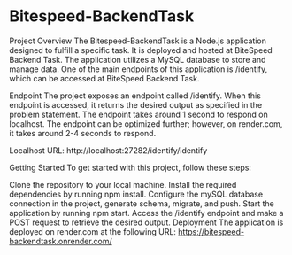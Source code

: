 # Bitespeed-BackendTask

Project Overview
The Bitespeed-BackendTask is a Node.js application designed to fulfill a specific task. It is deployed and hosted at BiteSpeed Backend Task. The application utilizes a MySQL database to store and manage data. One of the main endpoints of this application is /identify, which can be accessed at BiteSpeed Backend Task.


Endpoint
The project exposes an endpoint called /identify. When this endpoint is accessed, it returns the desired output as specified in the problem statement. The endpoint takes around 1 second to respond on localhost. The endpoint can be optimized further; however, on render.com, it takes around 2-4 seconds to respond.

Localhost URL: http://localhost:27282/identify/identify


Getting Started
To get started with this project, follow these steps:

Clone the repository to your local machine.
Install the required dependencies by running npm install.
Configure the mySQL database connection in the project, generate schema, migrate, and push.
Start the application by running npm start.
Access the /identify endpoint and make a POST request to retrieve the desired output.
Deployment
The application is deployed on render.com at the following URL: https://bitespeed-backendtask.onrender.com/